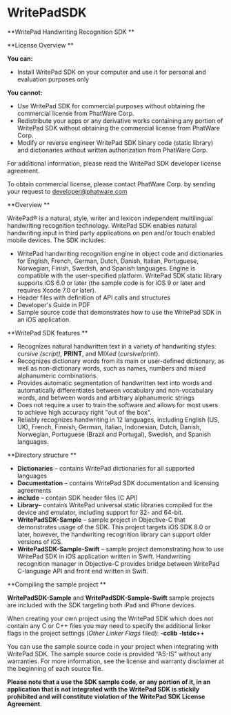 # WritePadSDK
**WritePad Handwriting Recognition SDK
**

**License Overview
**

**You can:**

-   Install WritePad SDK on your computer and use it for personal and
    evaluation purposes only

**You cannot:**

-   Use WritePad SDK for commercial purposes without obtaining the
    commercial license from PhatWare Corp.
-   Redistribute your apps or any derivative works containing any
    portion of WritePad SDK without obtaining the commercial license
    from PhatWare Corp.
-   Modify or reverse engineer WritePad SDK binary code (static
    library) and dictionaries without written authorization from
    PhatWare Corp.

For additional information, please read the WritePad SDK developer
license agreement.

To obtain commercial license, please contact PhatWare Corp. by sending
your request to [developer@phatware.com](mailto:developer@phatware.com)

**Overview
**

WritePad® is a natural, style, writer and lexicon independent
multilingual handwriting recognition technology. WritePad SDK enables
natural handwriting input in third party applications on pen and/or
touch enabled mobile devices. The SDK includes:

-   WritePad handwriting recognition engine in object code and
    dictionaries for English, French, German, Dutch, Danish, Italian,
    Portuguese, Norwegian, Finish, Swedish, and Spanish languages.
    Engine is compatible with the user-specified platform. WritePad SDK
    static library supports iOS 6.0 or later (the sample code is for iOS
    9 or later and requires Xcode 7.0 or later).
-   Header files with definition of API calls and structures
-   Developer's Guide in PDF
-   Sample source code that demonstrates how to use the WritePad SDK
    in an iOS application.

**WritePad SDK features
**

-   Recognizes natural handwritten text in a variety of handwriting
    styles: *cursive (script),* **PRINT**, and MIX*ed*
    (*cursive*/print).
-   Recognizes dictionary words from its main or user-defined
    dictionary, as well as non-dictionary words, such as names, numbers
    and mixed alphanumeric combinations.
-   Provides automatic segmentation of handwritten text into words and
    automatically differentiates between vocabulary and non-vocabulary
    words, and between words and arbitrary alphanumeric strings
-   Does not require a user to train the software and allows for most
    users to achieve high accuracy right "out of the box".
-   Reliably recognizes handwriting in 12 languages, including English
    (US, UK), French, Finnish, German, Italian, Indonesian, Dutch,
    Danish, Norwegian, Portuguese (Brazil and Portugal), Swedish, and
    Spanish languages.

**Directory structure
**

-   **Dictionaries** – contains WritePad dictionaries for all
    supported languages
-   **Documentation** – contains WritePad SDK documentation and
    licensing agreements
-   **include** – contain SDK header files (C API)
-   **Library**– contains WritePad universal static libraries compiled
    for the device and emulator, including support for 32- and 64-bit.
-   **WritePadSDK-Sample** – sample project in Objective-C that
    demonstrates usage of the SDK. This project targets iOS SDK 8.0 or
    later, however, the handwriting recognition library can support
    older versions of iOS.
-   **WritePadSDK-Sample-Swift** – sample project demonstrating how to
    use WritePad SDK in iOS application written in Swift. Handwriting
    recognition manager in Objective-C provides bridge between WritePad
    C-language API and front end written in Swift.

**Compiling the sample project
**

**WritePadSDK-Sample** and **WritePadSDK-Sample-Swift** sample projects
are included with the SDK targeting both iPad and iPhone devices. 

When creating your own project using the WritePad SDK which does not
contain any C or C++ files you may need to specify the additional linker
flags in the project settings (*Other Linker Flags* filed): **-cclib
-lstdc++**

You can use the sample source code in your project when integrating with
WritePad SDK. The sample source code is provided “AS-IS” without any
warranties. For more information, see the license and warranty
disclaimer at the beginning of each source file.

**Please note that a use the SDK sample code, or any portion of it, in
an application that is not integrated with the WritePad SDK is stickily
prohibited and will constitute violation of the WritePad SDK License
Agreement**. 



